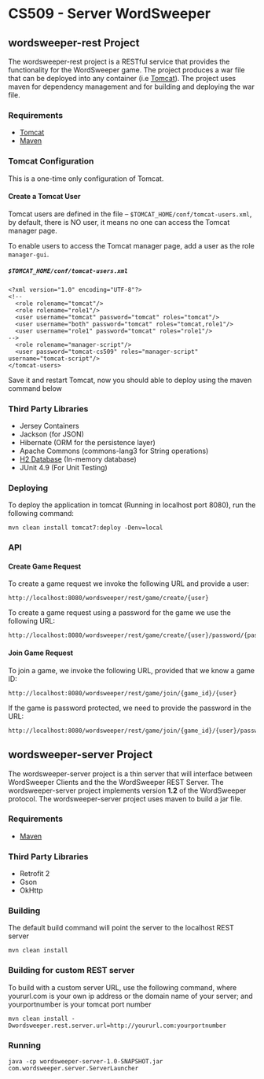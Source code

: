 # CS509 - Server WordSweeper

## wordsweeper-rest Project

The wordsweeper-rest project is a RESTful service that provides the
functionality for the WordSweeper game. The project produces a war file
that can be deployed into any container (i.e [Tomcat](http://tomcat.apache.org/)).
The project uses maven for dependency management and for building and 
deploying the war file.

### Requirements
- [Tomcat](http://tomcat.apache.org/)
- [Maven](https://maven.apache.org/)

### Tomcat Configuration

This is a one-time only configuration of Tomcat. 

#### Create a Tomcat User

Tomcat users are defined in the file – 
`$TOMCAT_HOME/conf/tomcat-users.xml`, by default, there is NO user,
it means no one can access the Tomcat manager page.

To enable users to access the Tomcat manager page, add a user as the 
role `manager-gui`.

##### `$TOMCAT_HOME/conf/tomcat-users.xml` 

```
<?xml version="1.0" encoding="UTF-8"?>
<!--
  <role rolename="tomcat"/>
  <role rolename="role1"/>
  <user username="tomcat" password="tomcat" roles="tomcat"/>
  <user username="both" password="tomcat" roles="tomcat,role1"/>
  <user username="role1" password="tomcat" roles="role1"/>
-->
  <role rolename="manager-script"/>
  <user password="tomcat-cs509" roles="manager-script" username="tomcat-script"/>
</tomcat-users>
```

Save it and restart Tomcat, now you should able to deploy using the maven command below

### Third Party Libraries
- Jersey Containers
- Jackson (for JSON)
- Hibernate (ORM for the persistence layer)
- Apache Commons (commons-lang3 for String operations)
- [H2 Database](http://www.h2database.com/html/main.html) (In-memory database)
- JUnit 4.9 (For Unit Testing)

### Deploying
To deploy the application in tomcat (Running in localhost port 8080),
run the following command:
```
mvn clean install tomcat7:deploy -Denv=local
```

### API
#### Create Game Request
To create a game request we invoke the following URL and provide a user:
```
http://localhost:8080/wordsweeper/rest/game/create/{user}
```

To create a game request using a password for the game we use the
following URL:
```
http://localhost:8080/wordsweeper/rest/game/create/{user}/password/{password}
```
#### Join Game Request
To join a game, we invoke the following URL, provided that we know a 
game ID:
```
http://localhost:8080/wordsweeper/rest/game/join/{game_id}/{user}
```

If the game is password protected, we need to provide the password in
the URL:
```
http://localhost:8080/wordsweeper/rest/game/join/{game_id}/{user}/password/{password}
```

## wordsweeper-server Project

The wordsweeper-server project is a thin server that will interface
between WordSweeper Clients and the the WordSweeper REST Server. The
wordsweeper-server project implements version **1.2** of the WordSweeper
protocol. The wordsweeper-server project uses maven to build a jar file.

### Requirements
- [Maven](https://maven.apache.org/)

### Third Party Libraries
- Retrofit 2
- Gson
- OkHttp

### Building
The default build command will point the server to the localhost REST server
```
mvn clean install
```

### Building for custom REST server
To build with a custom server URL, use the following command, where yoururl.com is your own ip address or the domain name of your server; and yourportnumber is your tomcat port number
```
mvn clean install -Dwordsweeper.rest.server.url=http://yoururl.com:yourportnumber
```

### Running
```
java -cp wordsweeper-server-1.0-SNAPSHOT.jar com.wordsweeper.server.ServerLauncher
```